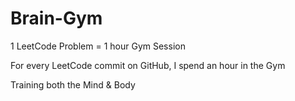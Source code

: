 # Brain-Gym

1 LeetCode Problem = 1 hour Gym Session

For every LeetCode commit on GitHub, I spend an hour in the Gym

Training both the Mind & Body

